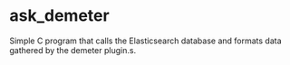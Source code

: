 # ask_demeter
Simple C program that calls the Elasticsearch database and  formats data gathered by the demeter plugin.s.

